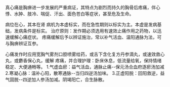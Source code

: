 真心痛是胸痹进一步发展的严重病证，其特点为剧烈而持久的胸骨后疼痛，伴心悸、水肿、肢冷、喘促、汗出、面色苍白等症状，甚至危及生命。

病位在心，其本在肾
病机为本虚标实，而在急性期则以标实为主。本虚是发病基础，发病条件是标实。
治疗原则：发作期必须选用有速效止痛作用之药物，以迅速缓解心痛症状。
疼痛缓解后予以辨证施治，常以补气活血、温阳通脉为法，可与胸痹辨证互参。

心痛发作时应用宽胸气雾剂口腔喷雾给药，或舌下含化复方丹参滴丸，或速效救心丸，或麝香保心丸，缓解
疼痛，并合理护理：卧床休息，低流量给氧，保持情绪稳定、大便通畅等。
1.气虚血瘀：益气活血，通脉止痛--保元汤合血府逐瘀汤加减
2.寒凝心脉：温补心阳，散寒通脉--当归四逆汤加味。
3.正虚阳脱：回阳救逆，益气固脱--四逆加人参汤加减。阴竭阳亡，合生脉散。